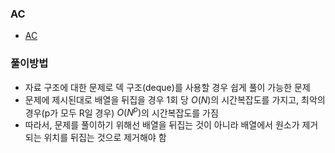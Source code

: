 ### AC
- [AC](https://www.acmicpc.net/problem/5430)
### 풀이방법
- 자료 구조에 대한 문제로 덱 구조(deque)를 사용할 경우 쉽게 풀이 가능한 문제
- 문제에 제시된대로 배열을 뒤집을 경우 1회 당 $O(N)$의 시간복잡도를 가지고, 최악의 경우(p가 모두 R일 경우) $O(N^p)$의 시간복잡도를 가짐
- 따라서, 문제를 풀이하기 위해선 배열을 뒤집는 것이 아니라 배열에서 원소가 제거되는 위치를 뒤집는 것으로 제거해야 함
